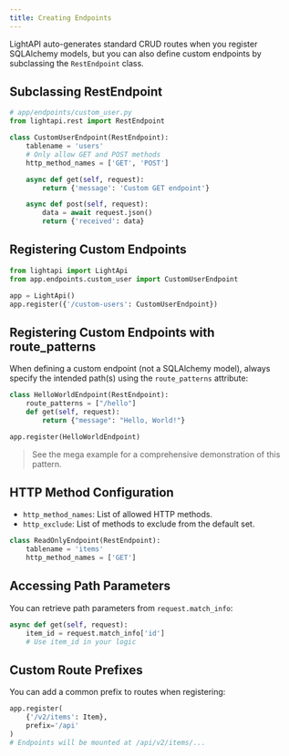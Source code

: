 ```yaml
---
title: Creating Endpoints
---
```


LightAPI auto-generates standard CRUD routes when you register SQLAlchemy models, but you can also define custom endpoints by subclassing the `RestEndpoint` class.

## Subclassing RestEndpoint

```python
# app/endpoints/custom_user.py
from lightapi.rest import RestEndpoint

class CustomUserEndpoint(RestEndpoint):
    tablename = 'users'
    # Only allow GET and POST methods
    http_method_names = ['GET', 'POST']

    async def get(self, request):
        return {'message': 'Custom GET endpoint'}

    async def post(self, request):
        data = await request.json()
        return {'received': data}
```

## Registering Custom Endpoints

```python
from lightapi import LightApi
from app.endpoints.custom_user import CustomUserEndpoint

app = LightApi()
app.register({'/custom-users': CustomUserEndpoint})
```

## Registering Custom Endpoints with route_patterns

When defining a custom endpoint (not a SQLAlchemy model), always specify the intended path(s) using the `route_patterns` attribute:

```python
class HelloWorldEndpoint(RestEndpoint):
    route_patterns = ["/hello"]
    def get(self, request):
        return {"message": "Hello, World!"}

app.register(HelloWorldEndpoint)
```

> See the mega example for a comprehensive demonstration of this pattern.

## HTTP Method Configuration

- `http_method_names`: List of allowed HTTP methods.
- `http_exclude`: List of methods to exclude from the default set.

```python
class ReadOnlyEndpoint(RestEndpoint):
    tablename = 'items'
    http_method_names = ['GET']
```

## Accessing Path Parameters

You can retrieve path parameters from `request.match_info`:

```python
async def get(self, request):
    item_id = request.match_info['id']
    # Use item_id in your logic
```

## Custom Route Prefixes

You can add a common prefix to routes when registering:

```python
app.register(
    {'/v2/items': Item},
    prefix='/api'
)
# Endpoints will be mounted at /api/v2/items/...
```
